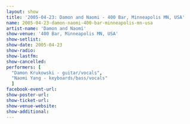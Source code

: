 ```yaml
---
layout: show
title: '2005-04-23: Damon and Naomi - 400 Bar, Minneapolis MN, USA'
name: 2005-04-23-damon-naomi-400-bar-minneapolis-mn-usa
artist-name: 'Damon and Naomi'
show-venue: '400 Bar, Minneapolis MN, USA'
show-setlist: 
show-date: 2005-04-23
show-radio: 
show-lastfm: 
show-cancelled: 
performers: [
  "Damon Krukowski - guitar/vocals",
  "Naomi Yang - keyboards/bass/vocals"
  ]
facebook-event-url: 
show-poster-url: 
show-ticket-url: 
show-venue-website: 
show-additional: 
---
```


